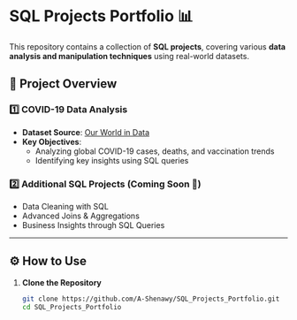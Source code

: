 # SQL Projects Portfolio 📊

This repository contains a collection of **SQL projects**, covering various **data analysis and manipulation techniques** using real-world datasets.  

## 📌 Project Overview  

### 1️⃣ COVID-19 Data Analysis  
- **Dataset Source**: [Our World in Data](https://ourworldindata.org/covid-deaths)  
- **Key Objectives**:  
  - Analyzing global COVID-19 cases, deaths, and vaccination trends  
  - Identifying key insights using SQL queries  

### 2️⃣ Additional SQL Projects (Coming Soon 🚀)  
- Data Cleaning with SQL  
- Advanced Joins & Aggregations  
- Business Insights through SQL Queries  

---

## ⚙️ How to Use  

1. **Clone the Repository**  
   ```bash
   git clone https://github.com/A-Shenawy/SQL_Projects_Portfolio.git
   cd SQL_Projects_Portfolio

